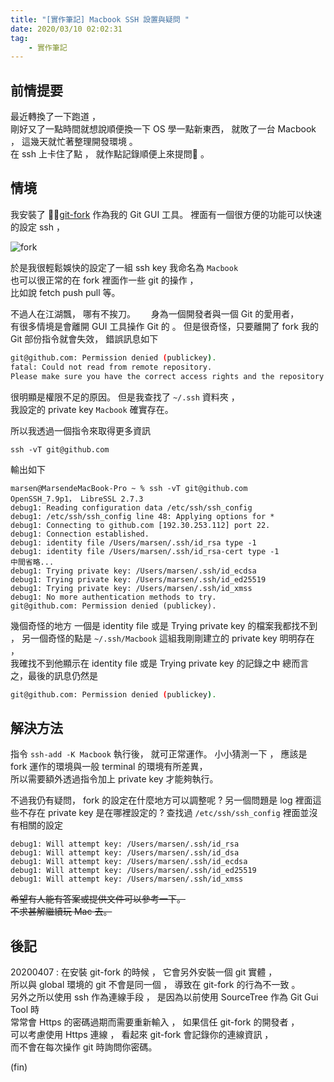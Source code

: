 ```yaml
---
title: "[實作筆記] Macbook SSH 設置與疑問 "
date: 2020/03/10 02:02:31
tag:
    - 實作筆記
---
```


## 前情提要

最近轉換了一下跑道 ，  
剛好又了一點時間就想說順便換一下 OS 學一點新東西，
就敗了一台 Macbook ， 這幾天就忙著整理開發環境 。  
在 ssh 上卡住了點 ， 就作點記錄順便上來提問 。

## 情境

我安裝了 [git-fork](https://git-fork.com/) 作為我的 Git GUI 工具。
裡面有一個很方便的功能可以快速的設定 ssh ，  

![fork](/images/2020/3/030901_fork_setting_ssh.png)  

於是我很輕鬆娛快的設定了一組 ssh key 我命名為 `Macbook`  
也可以很正常的在 fork 裡面作一些 git 的操作 ，  
比如說 fetch push pull 等。

不過人在江湖飄， 哪有不挨刀。　　
身為一個開發者與一個 Git 的愛用者，  
有很多情境是會離開 GUI 工具操作 Git 的 。
但是很奇怪，只要離開了 fork 我的 Git 部份指令就會失效，
錯誤訊息如下

```sh
git@github.com: Permission denied (publickey).  
fatal: Could not read from remote repository.  
Please make sure you have the correct access rights and the repository exists.
```

很明顯是權限不足的原因。
但是我查找了 `~/.ssh` 資料夾 ，  
我設定的 private key `Macbook` 確實存在。  

所以我透過一個指令來取得更多資訊

`ssh -vT git@github.com`

輸出如下

```text
marsen@MarsendeMacBook-Pro ~ % ssh -vT git@github.com
OpenSSH_7.9p1， LibreSSL 2.7.3
debug1: Reading configuration data /etc/ssh/ssh_config
debug1: /etc/ssh/ssh_config line 48: Applying options for *
debug1: Connecting to github.com [192.30.253.112] port 22.
debug1: Connection established.
debug1: identity file /Users/marsen/.ssh/id_rsa type -1
debug1: identity file /Users/marsen/.ssh/id_rsa-cert type -1
中間省略...  
debug1: Trying private key: /Users/marsen/.ssh/id_ecdsa
debug1: Trying private key: /Users/marsen/.ssh/id_ed25519
debug1: Trying private key: /Users/marsen/.ssh/id_xmss
debug1: No more authentication methods to try.
git@github.com: Permission denied (publickey).
```

幾個奇怪的地方
一個是 identity file 或是 Trying private key 的檔案我都找不到 ，
另一個奇怪的點是 `~/.ssh/Macbook` 這組我剛剛建立的 private key 明明存在 ，  
我確找不到他顯示在 identity file 或是 Trying private key 的記錄之中
總而言之，最後的訊息仍然是

```sh
git@github.com: Permission denied (publickey).
```

## 解決方法

指令 `ssh-add -K Macbook` 執行後， 就可正常運作。
小小猜測一下 ， 應該是 fork 運作的環境與一般 terminal 的環境有所差異，  
所以需要額外透過指令加上 private key 才能夠執行。

不過我仍有疑問， fork 的設定在什麼地方可以調整呢 ?
另一個問題是 log 裡面這些不存在 private key 是在哪裡設定的 ?
查找過 `/etc/ssh/ssh_config` 裡面並沒有相關的設定

```text
debug1: Will attempt key: /Users/marsen/.ssh/id_rsa
debug1: Will attempt key: /Users/marsen/.ssh/id_dsa
debug1: Will attempt key: /Users/marsen/.ssh/id_ecdsa
debug1: Will attempt key: /Users/marsen/.ssh/id_ed25519
debug1: Will attempt key: /Users/marsen/.ssh/id_xmss
```

~~希望有人能有答案或提供文件可以參考一下。  
不求甚解繼續玩 Mac 去。~~

## 後記

20200407 : 在安裝 git-fork 的時候 ， 它會另外安裝一個 git 實體 ，  
所以與 global 環境的 git 不會是同一個 ， 導致在 git-fork 的行為不一致 。  
另外之所以使用 ssh 作為連線手段 ， 是因為以前使用 SourceTree 作為 Git Gui Tool 時  
常常會 Https 的密碼過期而需要重新輸入 ， 如果信任 git-fork 的開發者 ，  
可以考慮使用 Https 連線 ， 看起來 git-fork 會記錄你的連線資訊 ，  
而不會在每次操作 git 時詢問你密碼。

(fin)
